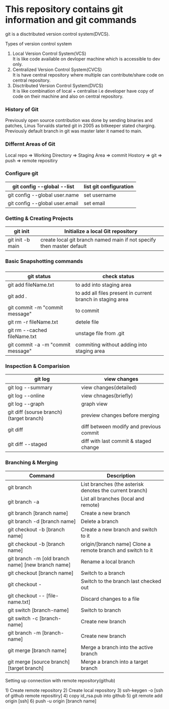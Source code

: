 <h1>This repository contains git information and git commands</h1>

git is a disctributed version control system(DVCS).</br>

Types of version control system</br>
1) Local Version Control System(VCS)</br>
It is like code available on devloper machine which is accessible to dev only.<br>
2) Centralized Version Control System(CVCS)</br>
It is have central repository where multiple can contribute/share code on central repository.</br>
3) Disctributed Version Control System(DVCS)</br>
It is like combination of local + centralise i.e developer have copy of code on their machine and also on central repository.</br>

<h3>History of Git</h3>
Previously open source contribution was done by sending binaries and patches, Linus Torvalds started git in 2005 as bitkeeper stated charging.
Previously default branch in git was master later it named to main.

<h3>Differnt Areas of Git</h3>
Local repo => Working Directory => Staging Area => commit Hostory => git => push => remote repositiry

<h3>Configure git</h3>

|git config --global --list    |list git configuration|
|------------------------------|----------------------|
|git config --global user.name |set username          |
|git config --global user.email|set email             |

<h3>Getting & Creating Projects</h3>

|git init    |Initialize a local Git repository|
|------------------------------|----------------------|
|git init -b main |create local git branch named main if not specify then master default|

<h3>Basic Snapshotting commands<h3>

|git status | check status|
|------------------------------|----------------------|
|git add fileName.txt |to add into staging area|
|git add .|to add all files present in current branch in staging area|
|git commit -m "commit message"| to commit |
|git rm -r fileName.txt| detele file|
|git rm --cached fileName.txt | unstage file from .git|
|git commit -a -m "commit message" | commiting without adding into staging area|

<h3>Inspection & Comparision</h3>

|git log | view changes |
|--------------|------------|
|git log --summary | view changes(detailed)|
|git log --online | view chnages(briefly)|
|git log --graph | graph view |
|git diff (sourse branch) (target branch) | preview changes before merging|
|git diff | diff between modify and previous commit|
|git diff --staged | diff with last commit & staged change | 

<h3>Branching & Merging</h3>

|Command |	Description|
|------------|--------------|
|git branch|	List branches (the asterisk denotes the current branch)|
|git branch -a|	List all branches (local and remote)|
|git branch [branch name]|	Create a new branch|
|git branch -d [branch name]|	Delete a branch|
|git checkout -b [branch name]|	Create a new branch and switch to it|
|git checkout -b [branch name] |origin/[branch name]	Clone a remote branch and switch to it|
|git branch -m [old branch name] [new branch name]	|Rename a local branch|
|git checkout [branch name]	|Switch to a branch|
|git checkout -	|Switch to the branch last checked out|
|git checkout -- [file-name.txt]	|Discard changes to a file|
|git switch [branch-name]	|Switch to branch|
|git switch -c [branch-name]	|Create new branch |
|git branch -m [branch-name]	|Create new branch |
|git merge [branch name]	|Merge a branch into the active branch |
|git merge [source branch] [target branch]	|Merge a branch into a target branch |

<p>Setting up connection with remote repository(github)</p>
1) Create remote repository
2) Create local repository
3) ssh-keygen -o [ssh of github remote repositiry] 
4) copy id_rsa.pub into github
5) git remote add origin [ssh]
6) push -u origin [branch name]


